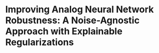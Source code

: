 # Improving Analog Neural Network Robustness: A Noise-Agnostic Approach with Explainable Regularizations

